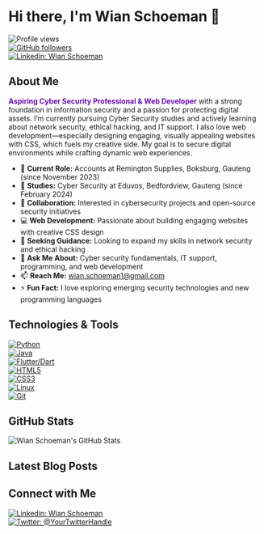 # Hi there, I'm Wian Schoeman 👋

![Profile views](https://gpvc.arturio.dev/Wian47)  
[![GitHub followers](https://img.shields.io/github/followers/Wian47?label=Follow&style=social)](https://github.com/Wian47?tab=followers)  
[![Linkedin: Wian Schoeman](https://img.shields.io/badge/-WianSchoeman-6a0dad?style=flat-square&logo=Linkedin&logoColor=white&link=https://www.linkedin.com/in/wian-schoeman/)](https://www.linkedin.com/in/wian-schoeman/)

## About Me
<span style="color:#6a0dad; font-weight:bold;">Aspiring Cyber Security Professional & Web Developer</span> with a strong foundation in information security and a passion for protecting digital assets. I’m currently pursuing Cyber Security studies and actively learning about network security, ethical hacking, and IT support. I also love web development—especially designing engaging, visually appealing websites with CSS, which fuels my creative side. My goal is to secure digital environments while crafting dynamic web experiences.

- 🔭 **Current Role:** Accounts at Remington Supplies, Boksburg, Gauteng (since November 2023)
- 🌱 **Studies:** Cyber Security at Eduvos, Bedfordview, Gauteng (since February 2024)
- 👯 **Collaboration:** Interested in cybersecurity projects and open-source security initiatives
- 💻 **Web Development:** Passionate about building engaging websites with creative CSS design
- 🤔 **Seeking Guidance:** Looking to expand my skills in network security and ethical hacking
- 💬 **Ask Me About:** Cyber security fundamentals, IT support, programming, and web development
- 📫 **Reach Me:** [wian.schoeman1@gmail.com](mailto:wian.schoeman1@gmail.com)
- ⚡ **Fun Fact:** I love exploring emerging security technologies and new programming languages

## Technologies & Tools
[![Python](https://img.shields.io/badge/-Python-6a0dad?style=flat&logo=python&logoColor=white)](https://www.python.org)  
[![Java](https://img.shields.io/badge/-Java-6a0dad?style=flat&logo=java&logoColor=white)](https://www.java.com)  
[![Flutter/Dart](https://img.shields.io/badge/-Flutter/Dart-6a0dad?style=flat&logo=flutter&logoColor=white)](https://flutter.dev)  
[![HTML5](https://img.shields.io/badge/-HTML5-6a0dad?style=flat&logo=html5&logoColor=white)](https://developer.mozilla.org/en-US/docs/Web/Guide/HTML/HTML5)  
[![CSS3](https://img.shields.io/badge/-CSS3-6a0dad?style=flat&logo=css3&logoColor=white)](https://developer.mozilla.org/en-US/docs/Web/CSS)  
[![Linux](https://img.shields.io/badge/-Linux-6a0dad?style=flat&logo=linux&logoColor=white)](https://www.linux.org)  
[![Git](https://img.shields.io/badge/-Git-6a0dad?style=flat&logo=git&logoColor=white)](https://git-scm.com)

## GitHub Stats
![Wian Schoeman's GitHub Stats](https://github-readme-stats.vercel.app/api?username=Wian47&show_icons=true&hide_border=true)

## Latest Blog Posts
<!-- BLOG-POST-LIST:START -->
<!-- BLOG-POST-LIST:END -->

## Connect with Me
[![Linkedin: Wian Schoeman](https://img.shields.io/badge/-WianSchoeman-6a0dad?style=flat-square&logo=Linkedin&logoColor=white&link=https://www.linkedin.com/in/wian-schoeman/)](https://www.linkedin.com/in/wian-schoeman/)  
[![Twitter: @YourTwitterHandle](https://img.shields.io/twitter/follow/YourTwitterHandle?style=social)](https://twitter.com/YourTwitterHandle)
